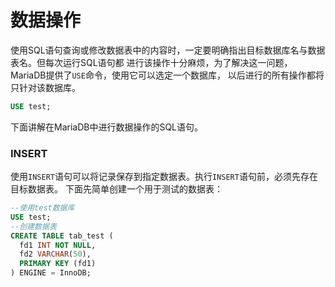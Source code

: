 数据操作
=============================================
使用SQL语句查询或修改数据表中的内容时，一定要明确指出目标数据库名与数据表名。但每次运行SQL语句都
进行该操作十分麻烦，为了解决这一问题，MariaDB提供了`USE`命令，使用它可以选定一个数据库，
以后进行的所有操作都将只针对该数据库。
```sql
USE test;
```
下面讲解在MariaDB中进行数据操作的SQL语句。

### INSERT
使用`INSERT`语句可以将记录保存到指定数据表。执行`INSERT`语句前，必须先存在目标数据表。
下面先简单创建一个用于测试的数据表：
```sql
--使用test数据库
USE test;
--创建数据表
CREATE TABLE tab_test (
  fd1 INT NOT NULL,
  fd2 VARCHAR(50),
  PRIMARY KEY (fd1)
) ENGINE = InnoDB;
```
